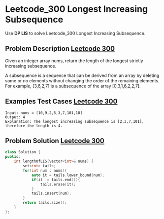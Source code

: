 # Leetcode_300 Longest Increasing Subsequence


Use **DP LIS** to solve Leetcode_300 Longest Increasing Subsequence.
<!--more-->

## Problem Description [Leetcode 300](https://leetcode.com/problems/longest-increasing-subsequence/)

Given an integer array nums, return the length of the longest strictly increasing subsequence.

A subsequence is a sequence that can be derived from an array by deleting some or no elements without changing the order of the remaining elements. For example, [3,6,2,7] is a subsequence of the array [0,3,1,6,2,2,7].

## Examples Test Cases [Leetcode 300](https://leetcode.com/problems/longest-increasing-subsequence/)

```
Input: nums = [10,9,2,5,3,7,101,18]
Output: 4
Explanation: The longest increasing subsequence is [2,3,7,101], therefore the length is 4.
```

## Problem Solution [Leetcode 300](https://leetcode.com/problems/longest-increasing-subsequence/)


```cpp
class Solution {
public:
    int lengthOfLIS(vector<int>& nums) {
        set<int> tails;
        for(int num : nums){
            auto it = tails.lower_bound(num);
            if(it != tails.end()){
                tails.erase(it);
            }
            tails.insert(num);
        }
        return tails.size();
    }
};
```
